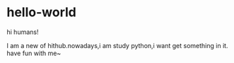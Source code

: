 # hello-world

hi humans!

I am a new of hithub.nowadays,i am study python,i want get something in it.
have fun with me~
